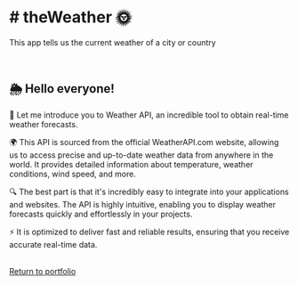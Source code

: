 <h1># theWeather 🌞</h1> 
<p> This app tells us the current weather of a city or country</p>
<br/>

<h2> 🌦️ Hello everyone! </h2>
<p>🌈 Let me introduce you to Weather API, an incredible tool to obtain real-time weather forecasts. </p>

<p>🌍 This API is sourced from the official WeatherAPI.com website, allowing us to access precise and up-to-date weather data from anywhere in the world. It provides detailed information about temperature, weather conditions, wind speed, and more. </p>

<p>🔍 The best part is that it's incredibly easy to integrate into your applications and websites. The API is highly intuitive, enabling you to display weather forecasts quickly and effortlessly in your projects.</p>

<p>⚡️ It is optimized to deliver fast and reliable results, ensuring that you receive accurate real-time data.</p>
<br>
<a href='https://dyamond.up.railway.app'> Return to portfolio</a>
